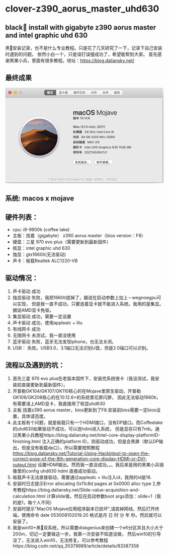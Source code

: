 # clover-z390_aorus_master_uhd630
## black🍎 install with gigabyte z390 aorus master and intel graphic uhd 630
黑🍎安装记录，也不是什么专业教程。只是花了几天研究了一下，记录下自己安装时遇到的问题。
依然小白一个，只是误打误撞成功了，希望能帮到大家。
首先感谢黑果小兵，里面有很多教程。地址：https://blog.daliansky.net/
## 最终成果
![系统报告](https://github.com/xljnc/clover-z390_aorus_master_uhd630/blob/master/system.png)
## 系统: macos x mojave 
##  硬件列表：
* cpu: i9-9900k (coffee lake)
* 主板：技嘉（gigabyte） z390 aorus master（bios version：F8）
* 硬盘：三星 970 evo plus（需要更新到最新固件）
* 核显：intel graphic uhd 630
* 独显：gtx1660ti(无法驱动) 
* 声卡：板载Realtek ALC1220-VB
## 驱动情况：
1. 声卡驱动 成功
2. 独显驱动 失败，我把1660ti拔掉了，据说在启动参数上加上－wegnoegpu可以实现，
但是我一直不成功，只要连着显卡就不能进入系统。我用的是集显。据说AMD显卡免驱。
3. 集显驱动 成功，需要一定设置
4. 声卡驱动 成功，使用applealc + lilu 
5. 有线网卡 成功
6. 无限网卡 未测试，我一直没使用
7. 蓝牙驱动 失败，蓝牙无法发现iphone，也无法关闭。
8. USB： 失败。USB3.0，3.1端口无法识别U盘，但是2.0端口可以识别。
## 流程以及遇到的坑：
1. 首先三星 970 evo plus在老版本固件下，安装完系统很卡（我没测试，我安装前直接更新到最新固件）。
2. 开普勒GK104/GK107/GK110核心的在Mojave里原生驱动，开普勒GK106/GK208核心的在10.12.6+的系统里花屏闪屏，
因此无法驱动1660ti，有需要请上AMD显卡，我直接用了核显uhd630
3. 主板 技嘉z390 aorus master，bios更新到了F8.安装前bios需要一定bios设置，具体请百度。
4. 此主板有个问题，就是板载只有一个HDMI接口，没有DP接口。而Coffeelake的uhd630如果驱动不成功，可以连hdmi进入系统，
但是显存只有7mb。通过黑果小兵教程https://blog.daliansky.net/Intel-core-display-platformID-finishing.html
注入正确的platform ID，则驱动成功，但是会黑屏（默认DP输出，但是没有板载dp口）。所以需要按照教程
https://blog.daliansky.net/Tutorial-Using-Hackintool-to-open-the-correct-pose-of-the-8th-generation-core-display-HDMI-or-DVI-output.html 设置HDMI输出。然而我一直没成功。。。我后来是用的黑果小兵镜像里的config uhd630 hdmi 直接成功驱动。
5. 板载声卡无法直接驱动，需要通过applealc + lilu注入id，我用的id是16.
6. 安装时日志提示Error allocating 0x11c8d pages at 0x0000 alloc type 2,参考教程https://blog.daliansky.net/Slide-value-acquisition-and-calculation.html 计算slide值，然后在启动参数boot args添加：slide=1（我的是1，每个人不同）
7. 安装时提示"MacOS Mojave应用程序副本已损坏",请拔掉网线，然后打开终端，使用命令 date  053008102019.20
格式是月 日 时 分 年 秒。然后就可以安装了。
8. 我是win10+黑🍎双系统，所以需要diskgenius来创建一个efi分区并且大小大于200m，切记一定要做这一步。我第一次安装不知道没做，
然后win10的引导没了，无法进入win10，无法修复。可以参考教程https://blog.csdn.net/qq_35379989/article/details/83387358

